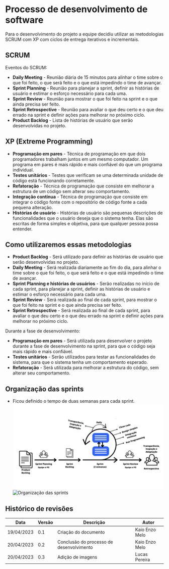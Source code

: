 
# Processo de desenvolvimento de software
Para o desenvolvimento do projeto a equipe decidiu utilizar as metodologias SCRUM com XP com ciclos de entrega iterativos e incrementais.

## SCRUM
 Eventos do SCRUM:

 - **Daily Meeting** - Reunião diária de 15 minutos para alinhar o time sobre o que foi feito, o que será feito e o que está impedindo o time de avançar.
 - **Sprint Planning** - Reunião para planejar a sprint, definir as histórias de usuário e estimar o esforço necessário para cada uma.
 - **Sprint Review** - Reunião para mostrar o que foi feito na sprint e o que ainda precisa ser feito.
 - **Sprint Retrospective** - Reunião para avaliar o que deu certo e o que deu errado na sprint e definir ações para melhorar no próximo ciclo.
 - **Product Backlog** - Lista de histórias de usuário que serão desenvolvidas no projeto.

## XP (Extreme Programming)
- **Programação em pares** - Técnica de programação em que dois programadores trabalham juntos em um mesmo computador. Um programa em pares é mais rápido e mais confiável do que um programa individual.
- **Testes unitários** - Testes que verificam se uma determinada unidade de código está funcionando corretamente.
- **Refatoração** - Técnica de programação que consiste em melhorar a estrutura de um código sem alterar seu comportamento.
- **Integração contínua** - Técnica de programação que consiste em integrar o código fonte com o repositório de código fonte a cada pequena alteração.
- **Histórias de usuário** - Histórias de usuário são pequenas descrições de funcionalidades que o usuário deseja que o sistema tenha. Elas são escritas de forma simples e objetiva, para que qualquer pessoa possa entender.

## Como utilizaremos essas metodologias
- **Product Backlog** - Será utilizado para definir as histórias de usuário que serão desenvolvidas no projeto.
- **Daily Meeting** - Será realizada diariamente ao fim do dia, para alinhar o time sobre o que foi feito, o que será feito e o que está impedindo o time de avançar.
- **Sprint Planning e histórias de usuários** - Serão realizadas no início de cada sprint, para planejar a sprint, definir as histórias de usuário e estimar o esforço necessário para cada uma.
- **Sprint Review** - Será realizada ao final de cada sprint, para mostrar o que foi feito na sprint e o que ainda precisa ser feito.
- **Sprint Retrospective** - Será realizada ao final de cada sprint, para avaliar o que deu certo e o que deu errado na sprint e definir ações para melhorar no próximo 
ciclo.

Durante a fase de desenvolvimento:

- **Programação em pares** - Será utilizada para desenvolver o projeto durante a fase de desenvolvimento na sprint, para que o código seja mais rápido e mais confiável.
- **Testes unitários** - Serão utilizados para testar as funcionalidades do sistema, para que o sistema tenha um comportamento esperado.
- **Refatoração** - Será utilizada para melhorar a estrutura do código, sem alterar seu comportamento.


## Organização das sprints
- Ficou definido o tempo de duas semanas para cada sprint.
![Modelo de sprints](scrum_sprint.jpg)
![Organização das sprints](https://i.ibb.co/MPvM7hy/1.jpg)

## Histórico de revisões

| Data | Versão | Descrição | Autor |
|---|---|---|---|
| 19/04/2023 | 0.1 | Criação do documento | Kaio Enzo Melo 
| 20/04/2023 | 0.2 | Conclusão do processo de desenvolvimento | Kaio Enzo Melo 
| 20/04/2023 | 0.3 | Adição de imagens | Lucas Pereira